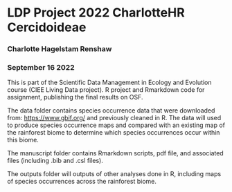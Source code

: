 # LDP Project 2022 CharlotteHR Cercidoideae
### Charlotte Hagelstam Renshaw
### September 16 2022

This is part of the Scientific Data Management in Ecology and Evolution course (CIEE Living Data project). R project and Rmarkdown code for assignment, publishing the final results on OSF.

The data folder contains species occurrence data that were downloaded from: https://www.gbif.org/ and previously cleaned in R. The data will used to produce species occurrence maps and compared with an existing map of the rainforest biome to determine which species occurrences occur within this biome.

The manuscript folder contains Rmarkdown scripts, pdf file, and associated files (including .bib and .csl files).

The outputs folder will outputs of other analyses done in R, including maps of species occurrences across the rainforest biome.
